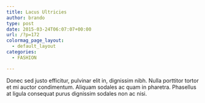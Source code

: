 ```yaml
---
title: Lacus Ultricies
author: brando
type: post
date: 2015-03-24T06:07:07+00:00
url: /?p=172
colormag_page_layout:
  - default_layout
categories:
  - FASHION

---
```

Donec sed justo efficitur, pulvinar elit in, dignissim nibh. Nulla porttitor tortor et mi auctor condimentum. Aliquam sodales ac quam in pharetra. Phasellus at ligula consequat purus dignissim sodales non ac nisi.